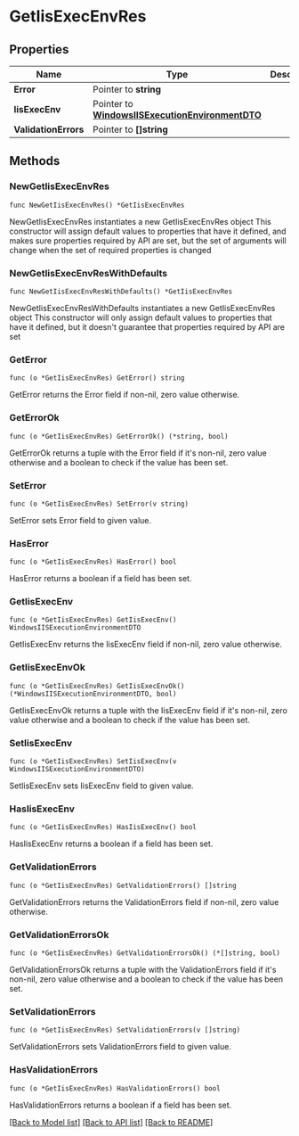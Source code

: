 # GetIisExecEnvRes

## Properties

Name | Type | Description | Notes
------------ | ------------- | ------------- | -------------
**Error** | Pointer to **string** |  | [optional] 
**IisExecEnv** | Pointer to [**WindowsIISExecutionEnvironmentDTO**](WindowsIISExecutionEnvironmentDTO.md) |  | [optional] 
**ValidationErrors** | Pointer to **[]string** |  | [optional] 

## Methods

### NewGetIisExecEnvRes

`func NewGetIisExecEnvRes() *GetIisExecEnvRes`

NewGetIisExecEnvRes instantiates a new GetIisExecEnvRes object
This constructor will assign default values to properties that have it defined,
and makes sure properties required by API are set, but the set of arguments
will change when the set of required properties is changed

### NewGetIisExecEnvResWithDefaults

`func NewGetIisExecEnvResWithDefaults() *GetIisExecEnvRes`

NewGetIisExecEnvResWithDefaults instantiates a new GetIisExecEnvRes object
This constructor will only assign default values to properties that have it defined,
but it doesn't guarantee that properties required by API are set

### GetError

`func (o *GetIisExecEnvRes) GetError() string`

GetError returns the Error field if non-nil, zero value otherwise.

### GetErrorOk

`func (o *GetIisExecEnvRes) GetErrorOk() (*string, bool)`

GetErrorOk returns a tuple with the Error field if it's non-nil, zero value otherwise
and a boolean to check if the value has been set.

### SetError

`func (o *GetIisExecEnvRes) SetError(v string)`

SetError sets Error field to given value.

### HasError

`func (o *GetIisExecEnvRes) HasError() bool`

HasError returns a boolean if a field has been set.

### GetIisExecEnv

`func (o *GetIisExecEnvRes) GetIisExecEnv() WindowsIISExecutionEnvironmentDTO`

GetIisExecEnv returns the IisExecEnv field if non-nil, zero value otherwise.

### GetIisExecEnvOk

`func (o *GetIisExecEnvRes) GetIisExecEnvOk() (*WindowsIISExecutionEnvironmentDTO, bool)`

GetIisExecEnvOk returns a tuple with the IisExecEnv field if it's non-nil, zero value otherwise
and a boolean to check if the value has been set.

### SetIisExecEnv

`func (o *GetIisExecEnvRes) SetIisExecEnv(v WindowsIISExecutionEnvironmentDTO)`

SetIisExecEnv sets IisExecEnv field to given value.

### HasIisExecEnv

`func (o *GetIisExecEnvRes) HasIisExecEnv() bool`

HasIisExecEnv returns a boolean if a field has been set.

### GetValidationErrors

`func (o *GetIisExecEnvRes) GetValidationErrors() []string`

GetValidationErrors returns the ValidationErrors field if non-nil, zero value otherwise.

### GetValidationErrorsOk

`func (o *GetIisExecEnvRes) GetValidationErrorsOk() (*[]string, bool)`

GetValidationErrorsOk returns a tuple with the ValidationErrors field if it's non-nil, zero value otherwise
and a boolean to check if the value has been set.

### SetValidationErrors

`func (o *GetIisExecEnvRes) SetValidationErrors(v []string)`

SetValidationErrors sets ValidationErrors field to given value.

### HasValidationErrors

`func (o *GetIisExecEnvRes) HasValidationErrors() bool`

HasValidationErrors returns a boolean if a field has been set.


[[Back to Model list]](../README.md#documentation-for-models) [[Back to API list]](../README.md#documentation-for-api-endpoints) [[Back to README]](../README.md)


